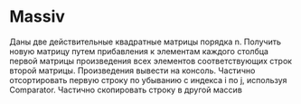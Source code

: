 # Massiv
Даны две действительные квадратные матрицы порядка n. Получить новую матрицу путем прибавления к элементам каждого столбца первой матрицы произведения всех элементов
соответствующих строк второй матрицы. Произведения вывести на консоль. Частично отсортировать первую строку по убыванию с индекса i по j, используя Соmparator. Частично
скопировать строку в другой массив
